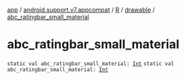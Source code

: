 [app](../../../index.md) / [android.support.v7.appcompat](../../index.md) / [R](../index.md) / [drawable](index.md) / [abc_ratingbar_small_material](./abc_ratingbar_small_material.md)

# abc_ratingbar_small_material

`static val abc_ratingbar_small_material: `[`Int`](https://kotlinlang.org/api/latest/jvm/stdlib/kotlin/-int/index.html)
`static val abc_ratingbar_small_material: `[`Int`](https://kotlinlang.org/api/latest/jvm/stdlib/kotlin/-int/index.html)